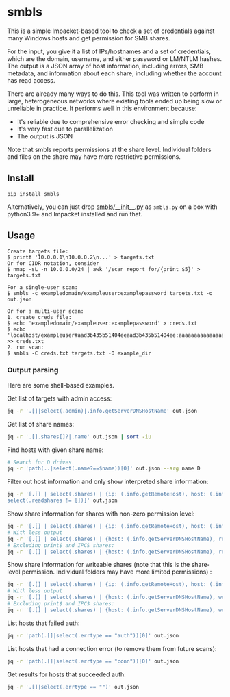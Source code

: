 # smbls

This is a simple Impacket-based tool to check a set of credentials against many Windows hosts and get permission for SMB shares.

For the input, you give it a list of IPs/hostnames and a set of credentials, which are the domain, username, and either password or LM/NTLM hashes. The output is a JSON array of host information, including errors, SMB metadata, and information about each share, including whether the account has read access.

There are already many ways to do this. This tool was written to perform in large, heterogeneous networks where existing tools ended up being slow or unreliable in practice. It performs well in this environment because:

- It's reliable due to comprehensive error checking and simple code
- It's very fast due to parallelization
- The output is JSON

Note that smbls reports permissions at the share level. Individual folders and files on the share may have more restrictive permissions.

## Install

`pip install smbls`

Alternatively, you can just drop [smbls/\_\_init\_\_.py](smbls/__init__.py) as `smbls.py` on a box with python3.9+ and Impacket installed and run that.

## Usage

```
Create targets file:
$ printf '10.0.0.1\n10.0.0.2\n...' > targets.txt
Or for CIDR notation, consider
$ nmap -sL -n 10.0.0.0/24 | awk '/scan report for/{print $5}' > targets.txt

For a single-user scan:
$ smbls -c exampledomain/exampleuser:examplepassword targets.txt -o out.json

Or for a multi-user scan:
1. create creds file:
$ echo 'exampledomain/exampleuser:examplepassword' > creds.txt
$ echo 'localhost/exampleuser#aad3b435b51404eeaad3b435b51404ee:aaaaaaaaaaaaaaaaaaaaaaaaaaaaaaaa' >> creds.txt
2. run scan:
$ smbls -C creds.txt targets.txt -O example_dir
```

### Output parsing

Here are some shell-based examples.

Get list of targets with admin access:

```sh
jq -r '.[]|select(.admin)|.info.getServerDNSHostName' out.json
```

Get list of share names:

```sh
jq -r '.[].shares[]?|.name' out.json | sort -iu
```

Find hosts with given share name:

```sh
# Search for D drives
jq -r 'path(..|select(.name?==$name))[0]' out.json --arg name D
```

Filter out host information and only show interpreted share information:

```sh
jq -r '[.[] | select(.shares) | {ip: (.info.getRemoteHost), host: (.info.getServerDNSHostName), readshares: [.shares[] | {name: .name, access: .access, type: .type, remark: .remark}]} |
select(.readshares != [])]' out.json
```

Show share information for shares with non-zero permission level:

```sh
jq -r '[.[] | select(.shares) | {ip: (.info.getRemoteHost), host: (.info.getServerDNSHostName), readshares: [.shares[] | select(.access != "") | {name: .name, access: .access, type: .type, remark: .remark}]} | select(.readshares != [])]' out.json
# With less output
jq -r '[.[] | select(.shares) | {host: (.info.getServerDNSHostName), readshares: [.shares[] | select(.access != "") | .name]} | select(.readshares != [])]' out.json
# Excluding print$ and IPC$ shares:
jq -r '[.[] | select(.shares) | {host: (.info.getServerDNSHostName), readshares: [.shares[] | select(.access != "" and ([.name] | inside($badsharenames) | not)) | .name]} | select(.readshares != [])]' --argjson badsharenames '["print$", "IPC$"]' out.json
```

Show share information for writeable shares (note that this is the share-level permission. Individual folders may have more limited permissions) :

```sh
jq -r '[.[] | select(.shares) | {ip: (.info.getRemoteHost), host: (.info.getServerDNSHostName), writeshares: [.shares[] | select(.access | contains("WRITE")) | {name: .name, access: .access, type: .type, remark: .remark}]} | select(.writeshares != [])]' out.json
# With less output
jq -r '[.[] | select(.shares) | {host: (.info.getServerDNSHostName), writeshares: [.shares[] | select(.access | contains("WRITE")) | .name]} | select(.writeshares != [])]' out.json
# Excluding print$ and IPC$ shares:
jq -r '[.[] | select(.shares) | {host: (.info.getServerDNSHostName), writeshares: [.shares[] | select((.access | contains("WRITE")) and ([.name] | inside($badsharenames) | not)) | .name]} | select(.writeshares != [])]' --argjson badsharenames '["print$", "IPC$"]' out.json
```

List hosts that failed auth:

```sh
jq -r 'path(.[]|select(.errtype == "auth"))[0]' out.json
```

List hosts that had a connection error (to remove them from future scans):

```sh
jq -r 'path(.[]|select(.errtype == "conn"))[0]' out.json
```

Get results for hosts that succeeded auth:

```sh
jq -r '.[]|select(.errtype == "")' out.json
```
